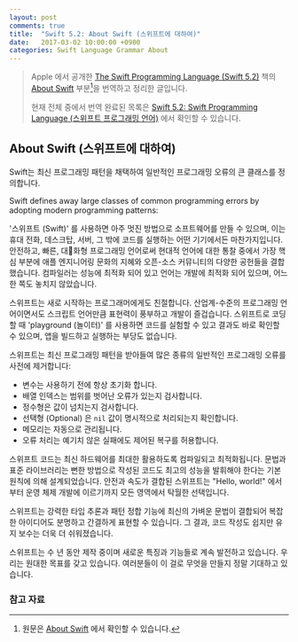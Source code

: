 ```yaml
---
layout: post
comments: true
title:  "Swift 5.2: About Swift (스위프트에 대하여)"
date:   2017-03-02 10:00:00 +0900
categories: Swift Language Grammar About
---
```


> Apple 에서 공개한 [The Swift Programming Language (Swift 5.2)](https://docs.swift.org/swift-book/) 책의 [About Swift](https://docs.swift.org/swift-book/) 부분[^About-Swift]을 번역하고 정리한 글입니다.
>
> 현재 전체 중에서 번역 완료된 목록은 [Swift 5.2: Swift Programming Language (스위프트 프로그래밍 언어)](http://xho95.github.io/swift/programming/language/grammar/2017/02/27/The-Swift-Programming-Language.html) 에서 확인할 수 있습니다.

## About Swift (스위프트에 대하여)

Swift는 최신 프로그래밍 패턴을 채택하여 일반적인 프로그래밍 오류의 큰 클래스를 정의합니다.

Swift defines away large classes of common programming errors by adopting modern programming patterns:

'스위프트 (Swift)' 를 사용하면 아주 멋진 방법으로 소프트웨어를 만들 수 있으며, 이는 휴대 전화, 데스크탑, 서버, 그 밖에 코드를 실행하는 어떤 기기에서든 마찬가지입니다. 안전하고, 빠른, 대화형 프로그래밍 언어로써 현대적 언어에 대한 통찰 중에서 가장 핵심 부분에 애플 엔지니어링 문화의 지혜와 오픈-소스 커뮤니티의 다양한 공헌들을 결합했습니다. 컴파일러는 성능에 최적화 되어 있고 언어는 개발에 최적화 되어 있으며, 어느 한 쪽도 놓치지 않았습니다.

스위프트는 새로 시작하는 프로그래머에게도 친절합니다. 산업계-수준의 프로그래밍 언어이면서도 스크립트 언어만큼 표현력이 풍부하고 개발이 즐겁습니다. 스위프트로 코딩할 때 'playground (놀이터)' 를 사용하면 코드를 실험할 수 있고 결과도 바로 확인할 수 있으며, 앱을 빌드하고 실행하는 부당도 없습니다.

스위프트는 최신 프로그래밍 패턴을 받아들여 많은 종류의 일반적인 프로그래밍 오류를 사전에 제거합니다:

* 변수는 사용하기 전에 항상 초기화 합니다.
* 배열 인덱스는 범위를 벗어난 오류가 있는지 검사합니다.
* 정수형은 값이 넘치는지 검사합니다.
* 선택형 (Optional) 은 `nil` 값이 명시적으로 처리되는지 확인합니다.
* 메모리는 자동으로 관리됩니다.
* 오류 처리는 예기치 않은 실패에도 제어된 복구를 허용합니다.  

스위프트 코드는 최신 하드웨어를 최대한 활용하도록 컴파일되고 최적화됩니다. 문법과 표준 라이브러리는 뻔한 방법으로 작성된 코드도 최고의 성능을 발휘해야 한다는 기본 원칙에 의해 설계되었습니다. 안전과 속도가 결합된 스위프트는 "Hello, world!" 에서부터 운영 체제 개발에 이르기까지 모든 영역에서 탁월한 선택입니다.

스위프트는 강력한 타입 추론과 패턴 정합 기능에 최신의 가벼운 문법이 결합되어 복잡한 아이디어도 분명하고 간결하게 표현할 수 있습니다. 그 결과, 코드 작성도 쉽지만 유지 보수는 더욱 더 쉬워졌습니다.

스위프트는 수 년 동안 제작 중이며 새로운 특징과 기능들로 계속 발전하고 있습니다. 우리는 원대한 목표를 갖고 있습니다. 여러분들이 이 걸로 무엇을 만들지 정말 기대하고 있습니다.

### 참고 자료

[^About-Swift]: 원문은 [About Swift](https://docs.swift.org/swift-book/) 에서 확인할 수 있습니다.
